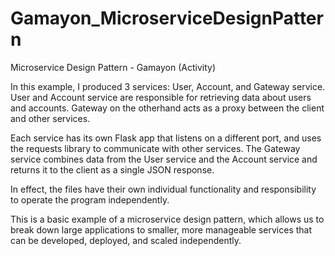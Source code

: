 # Gamayon_MicroserviceDesignPattern
Microservice Design Pattern - Gamayon (Activity)


In this example, I produced 3 services: User, Account, and Gateway service. User and Account service are
responsible for retrieving data about users and accounts. Gateway on the otherhand acts as a proxy between the client
and other services.

Each service has its own Flask app that listens on a different port, and uses the requests library to communicate
with other services. The Gateway service combines data from the User service and the Account service and returns it to
the client as a single JSON response.

In effect, the files have their own individual functionality and responsibility to operate the program independently.

This is a basic example of a microservice design pattern, which allows us to break down large applications to smaller,
more manageable services that can be developed, deployed, and scaled independently.
